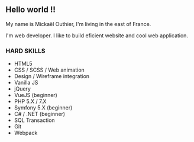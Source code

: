 ## Hello world !!

My name is Mickaël Outhier, I'm living in the east of France.

I'm web developer.
I like to build eficient website and cool web application.

### HARD SKILLS

* HTML5
* CSS / SCSS / Web animation
* Design / Wireframe integration
* Vanilla JS
* jQuery
* VueJS (beginner)
* PHP 5.X / 7.X
* Symfony 5.X (beginner)
* C# / .NET (beginner)
* SQL Transaction
* Git
* Webpack


<!---
moDevsome/moDevsome is a ✨ special ✨ repository because its `README.md` (this file) appears on your GitHub profile.
You can click the Preview link to take a look at your changes.
--->
